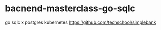 # bacnend-masterclass-go-sqlc
go sqlc x postgres kubernetes
https://github.com/techschool/simplebank
